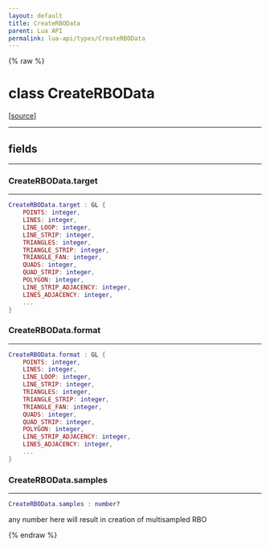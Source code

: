 ```yaml
---
layout: default
title: CreateRBOData
parent: Lua API
permalink: lua-api/types/CreateRBOData
---
```


{% raw %}

# class CreateRBOData





[<a href="https://github.com/rhys-vdw/RecoilEngine/blob/39a0440f8b3d03a340a3db9cfeb2e589c3e7d595/rts/Lua/LuaRBOs.cpp#L150-L155" target="_blank">source</a>]







---



## fields
---

### CreateRBOData.target
---
```lua
CreateRBOData.target : GL {
    POINTS: integer,
    LINES: integer,
    LINE_LOOP: integer,
    LINE_STRIP: integer,
    TRIANGLES: integer,
    TRIANGLE_STRIP: integer,
    TRIANGLE_FAN: integer,
    QUADS: integer,
    QUAD_STRIP: integer,
    POLYGON: integer,
    LINE_STRIP_ADJACENCY: integer,
    LINES_ADJACENCY: integer,
    ...
}
```










### CreateRBOData.format
---
```lua
CreateRBOData.format : GL {
    POINTS: integer,
    LINES: integer,
    LINE_LOOP: integer,
    LINE_STRIP: integer,
    TRIANGLES: integer,
    TRIANGLE_STRIP: integer,
    TRIANGLE_FAN: integer,
    QUADS: integer,
    QUAD_STRIP: integer,
    POLYGON: integer,
    LINE_STRIP_ADJACENCY: integer,
    LINES_ADJACENCY: integer,
    ...
}
```










### CreateRBOData.samples
---
```lua
CreateRBOData.samples : number?
```



any number here will result in creation of multisampled RBO










{% endraw %}